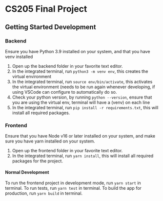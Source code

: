 # CS205 Final Project
## Getting Started Development
### Backend
Ensure you have Python 3.9 installed on your system, and that you have venv installed
1. Open up the backend folder in your favorite text editor.
2. In the integrated terminal, run `python3 -m venv env`, this creates the virtual environment
3. In the integrated terminal, run `source env/bin/activate`, this activates the virtual environment (needs to be run again whenever developing, if using VSCode can configure to automatically do so.
4. Check your python version, by running `python --version`, ensure that you are using the virtual env, terminal will have a (venv) on each line
5. In the integrated terminal, run `pip install -r requirements.txt`, this will install all required packages.

### Frontend
Ensure that you have Node v16 or later installed on your system, and make sure you have yarn installed on your system.
1. Open up the frontend folder in your favorite text editor.
2. In the integrated terminal, run `yarn install`, this will install all required packages for the project.

#### Normal Development
To run the frontend project in development mode, run `yarn start` in terminal.
To run tests, run `yarn test` in terminal.
To build the app for production, run `yarn build` in terminal.


